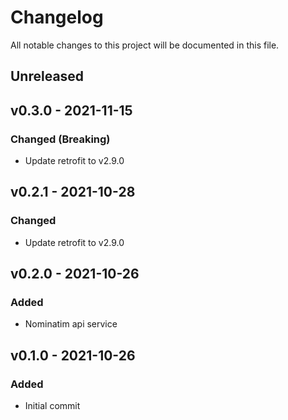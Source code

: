 <!--
SPDX-FileCopyrightText: 2021 Eric Neidhardt
SPDX-License-Identifier: CC-BY-4.0
-->
<!-- markdownlint-disable MD022 MD032 MD024-->
# Changelog
All notable changes to this project will be documented in this file.

## Unreleased

## v0.3.0 - 2021-11-15
### Changed (Breaking)
* Update retrofit to v2.9.0

## v0.2.1 - 2021-10-28
### Changed
* Update retrofit to v2.9.0

## v0.2.0 - 2021-10-26
### Added 
* Nominatim api service

## v0.1.0 - 2021-10-26
### Added
* Initial commit
